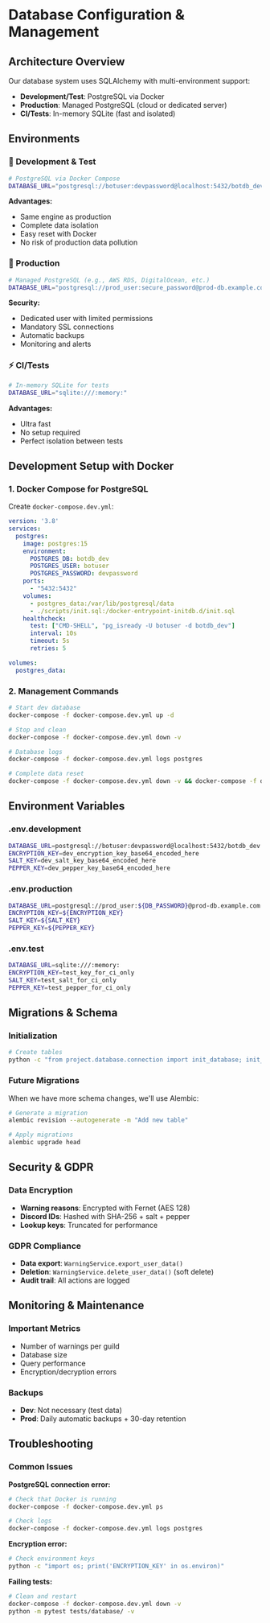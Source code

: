 # Database Configuration & Management

## Architecture Overview

Our database system uses SQLAlchemy with multi-environment support:

- **Development/Test**: PostgreSQL via Docker
- **Production**: Managed PostgreSQL (cloud or dedicated server)
- **CI/Tests**: In-memory SQLite (fast and isolated)

## Environments

### 🧪 Development & Test
```bash
# PostgreSQL via Docker Compose
DATABASE_URL="postgresql://botuser:devpassword@localhost:5432/botdb_dev"
```

**Advantages:**
- Same engine as production
- Complete data isolation
- Easy reset with Docker
- No risk of production data pollution

### 🚀 Production
```bash
# Managed PostgreSQL (e.g., AWS RDS, DigitalOcean, etc.)
DATABASE_URL="postgresql://prod_user:secure_password@prod-db.example.com:5432/botdb_prod"
```

**Security:**
- Dedicated user with limited permissions
- Mandatory SSL connections
- Automatic backups
- Monitoring and alerts

### ⚡ CI/Tests
```bash
# In-memory SQLite for tests
DATABASE_URL="sqlite:///:memory:"
```

**Advantages:**
- Ultra fast
- No setup required
- Perfect isolation between tests

## Development Setup with Docker

### 1. Docker Compose for PostgreSQL

Create `docker-compose.dev.yml`:
```yaml
version: '3.8'
services:
  postgres:
    image: postgres:15
    environment:
      POSTGRES_DB: botdb_dev
      POSTGRES_USER: botuser
      POSTGRES_PASSWORD: devpassword
    ports:
      - "5432:5432"
    volumes:
      - postgres_data:/var/lib/postgresql/data
      - ./scripts/init.sql:/docker-entrypoint-initdb.d/init.sql
    healthcheck:
      test: ["CMD-SHELL", "pg_isready -U botuser -d botdb_dev"]
      interval: 10s
      timeout: 5s
      retries: 5

volumes:
  postgres_data:
```

### 2. Management Commands

```bash
# Start dev database
docker-compose -f docker-compose.dev.yml up -d

# Stop and clean
docker-compose -f docker-compose.dev.yml down -v

# Database logs
docker-compose -f docker-compose.dev.yml logs postgres

# Complete data reset
docker-compose -f docker-compose.dev.yml down -v && docker-compose -f docker-compose.dev.yml up -d
```

## Environment Variables

### .env.development
```bash
DATABASE_URL=postgresql://botuser:devpassword@localhost:5432/botdb_dev
ENCRYPTION_KEY=dev_encryption_key_base64_encoded_here
SALT_KEY=dev_salt_key_base64_encoded_here
PEPPER_KEY=dev_pepper_key_base64_encoded_here
```

### .env.production
```bash
DATABASE_URL=postgresql://prod_user:${DB_PASSWORD}@prod-db.example.com:5432/botdb_prod
ENCRYPTION_KEY=${ENCRYPTION_KEY}
SALT_KEY=${SALT_KEY}
PEPPER_KEY=${PEPPER_KEY}
```

### .env.test
```bash
DATABASE_URL=sqlite:///:memory:
ENCRYPTION_KEY=test_key_for_ci_only
SALT_KEY=test_salt_for_ci_only
PEPPER_KEY=test_pepper_for_ci_only
```

## Migrations & Schema

### Initialization
```bash
# Create tables
python -c "from project.database.connection import init_database; init_database()"
```

### Future Migrations
When we have more schema changes, we'll use Alembic:
```bash
# Generate a migration
alembic revision --autogenerate -m "Add new table"

# Apply migrations
alembic upgrade head
```

## Security & GDPR

### Data Encryption
- **Warning reasons**: Encrypted with Fernet (AES 128)
- **Discord IDs**: Hashed with SHA-256 + salt + pepper
- **Lookup keys**: Truncated for performance

### GDPR Compliance
- **Data export**: `WarningService.export_user_data()`
- **Deletion**: `WarningService.delete_user_data()` (soft delete)
- **Audit trail**: All actions are logged

## Monitoring & Maintenance

### Important Metrics
- Number of warnings per guild
- Database size
- Query performance
- Encryption/decryption errors

### Backups
- **Dev**: Not necessary (test data)
- **Prod**: Daily automatic backups + 30-day retention

## Troubleshooting

### Common Issues

**PostgreSQL connection error:**
```bash
# Check that Docker is running
docker-compose -f docker-compose.dev.yml ps

# Check logs
docker-compose -f docker-compose.dev.yml logs postgres
```

**Encryption error:**
```bash
# Check environment keys
python -c "import os; print('ENCRYPTION_KEY' in os.environ)"
```

**Failing tests:**
```bash
# Clean and restart
docker-compose -f docker-compose.dev.yml down -v
python -m pytest tests/database/ -v
```